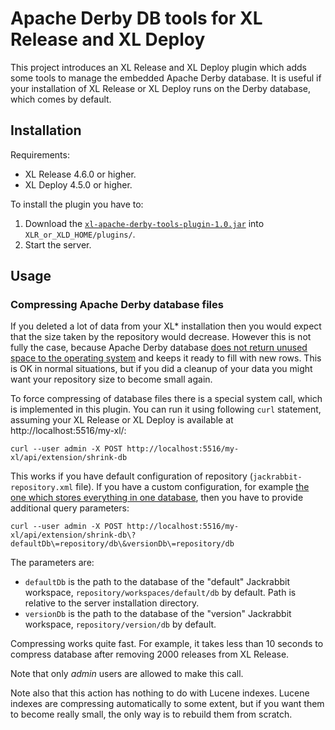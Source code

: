 # Apache Derby DB tools for XL Release and XL Deploy

This project introduces an XL Release and XL Deploy plugin which adds some tools to manage the embedded Apache Derby database. It is useful if your installation of XL Release or XL Deploy runs on the Derby database, which comes by default.

## Installation

Requirements:

* XL Release 4.6.0 or higher.
* XL Deploy 4.5.0 or higher.

To install the plugin you have to:

1. Download the [`xl-apache-derby-tools-plugin-1.0.jar`](https://github.com/xebialabs-community/xl-apache-derby-tools-plugin/releases/download/v1.0/xl-apache-derby-tools-plugin-1.0.jar) into `XLR_or_XLD_HOME/plugins/`.
2. Start the server.

## Usage

### Compressing Apache Derby database files

If you deleted a lot of data from your XL* installation then you would expect that the size taken by the repository would decrease. However this is not fully the case, because Apache Derby database [does not return unused space to the operating system](https://db.apache.org/derby/docs/10.2/ref/rrefaltertablecompress.html) and keeps it ready to fill with new rows. This is OK in normal situations, but if you did a cleanup of your data you might want your repository size to become small again.

To force compressing of database files there is a special system call, which is implemented in this plugin. You can run it using following `curl` statement, assuming your XL Release or XL Deploy is available at http://localhost:5516/my-xl/:

    curl --user admin -X POST http://localhost:5516/my-xl/api/extension/shrink-db

This works if you have default configuration of repository (`jackrabbit-repository.xml` file). If you have a custom configuration, for example [the one which stores everything in one database](https://github.com/xebialabs-community/xl-apache-derby-hot-backup/blob/master/src/main/resources/sample/jackrabbit-repository.xml), then you have to provide additional query parameters:

    curl --user admin -X POST http://localhost:5516/my-xl/api/extension/shrink-db\?defaultDb\=repository/db\&versionDb\=repository/db

The parameters are:

* `defaultDb` is the path to the database of the "default" Jackrabbit workspace, `repository/workspaces/default/db` by default. Path is relative to the server installation directory.
* `versionDb` is the path to the database of the "version" Jackrabbit workspace, `repository/version/db` by default.

Compressing works quite fast. For example, it takes less than 10 seconds to compress database after removing 2000 releases from XL Release.

Note that only _admin_ users are allowed to make this call.

Note also that this action has nothing to do with Lucene indexes. Lucene indexes are compressing automatically to some extent, but if you want them to become really small, the only way is to rebuild them from scratch.
